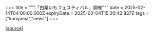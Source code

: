 +++
title = """「由栗いもフェスティバル」開催"""
date = 2025-02-14T04:00:00.000Z
expiryDate = 2025-03-04T15:20:42.837Z
tags = ["kuriyama","news"]
+++


[[source]](https://www.town.kuriyama.hokkaido.jp/soshiki/28/30326.html)
